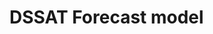 # DSSAT Forecast model

<!-- Go to <<[Home page](index.md)>>

Go to section home: <<[DSSAT Model simulation types](Model_types.md)>>

Go to subsection <<[DSSAT sensitivity analysis model](Model_sensitivity.md)>>

Go to subsection <<[DSSAT climate change model](Model_climate_change.md)>>

Go to next page: <<[DSSAT Input Data](Input_data.md)>>

---

The DSSAT forecast model is used to predict the crop growth and development in the current or upcoming season. This model relies on recent weather data, ideally updated through yesterday with observed data. The model will use actual weather data for this season up through the date of the last available weather data. For the remainder of the season, weather data are filled in using recorded data from the last 30 years. This gives 30 possible futures for the upcoming season based on the historical ensemble of weather data. Predicted outcomes are expressed as a distribution of possible values for the coming season.

The only user choice in this model configuration is the forecast date. Forecast dates have been pre-selected at one-week intervals from March 11, 2022 through May 13, 2022. The user should select the date which has most recently occurred. For example, if a user is running a prediction on April 12, the most recent available forecast date is April 8. Weather data will be updated just prior to these forecast dates so the user has access to the most recent weather data available for the simulations. 

 -->
